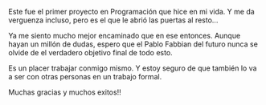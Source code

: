 Este fue el primer proyecto en Programación que hice en mi vida. Y me da verguenza incluso, pero es el que le abrió las puertas al resto...

Ya me siento mucho mejor encaminado que en ese entonces. Aunque hayan un millón de dudas, espero que el Pablo Fabbian del futuro nunca se olvide de el verdadero objetivo final de todo esto.

Es un placer trabajar conmigo mismo. Y estoy seguro de que también lo va a ser con otras personas en un trabajo formal.

Muchas gracias y muchos exitos!!
